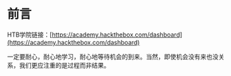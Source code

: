 # 前言

HTB学院链接：[https://academy.hackthebox.com/dashboard](https://academy.hackthebox.com/dashboard)

一定要耐心，耐心地学习，耐心地等待机会的到来。当然，即使机会没有来也没关系，我们更应注重的是过程而非结果。
